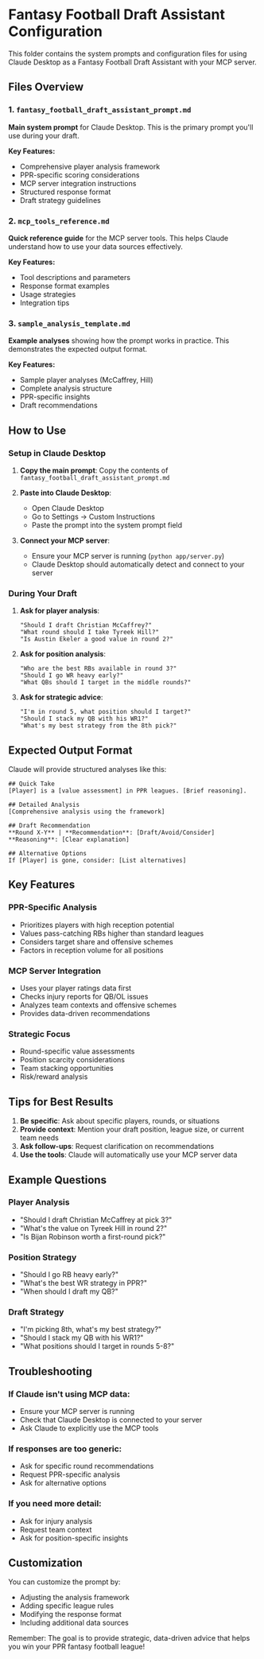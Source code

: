 # Fantasy Football Draft Assistant Configuration

This folder contains the system prompts and configuration files for using Claude Desktop as a Fantasy Football Draft Assistant with your MCP server.

## Files Overview

### 1. `fantasy_football_draft_assistant_prompt.md`
**Main system prompt** for Claude Desktop. This is the primary prompt you'll use during your draft.

**Key Features:**
- Comprehensive player analysis framework
- PPR-specific scoring considerations
- MCP server integration instructions
- Structured response format
- Draft strategy guidelines

### 2. `mcp_tools_reference.md`
**Quick reference guide** for the MCP server tools. This helps Claude understand how to use your data sources effectively.

**Key Features:**
- Tool descriptions and parameters
- Response format examples
- Usage strategies
- Integration tips

### 3. `sample_analysis_template.md`
**Example analyses** showing how the prompt works in practice. This demonstrates the expected output format.

**Key Features:**
- Sample player analyses (McCaffrey, Hill)
- Complete analysis structure
- PPR-specific insights
- Draft recommendations

## How to Use

### Setup in Claude Desktop

1. **Copy the main prompt**: Copy the contents of `fantasy_football_draft_assistant_prompt.md`

2. **Paste into Claude Desktop**: 
   - Open Claude Desktop
   - Go to Settings → Custom Instructions
   - Paste the prompt into the system prompt field

3. **Connect your MCP server**:
   - Ensure your MCP server is running (`python app/server.py`)
   - Claude Desktop should automatically detect and connect to your server

### During Your Draft

1. **Ask for player analysis**: 
   ```
   "Should I draft Christian McCaffrey?"
   "What round should I take Tyreek Hill?"
   "Is Austin Ekeler a good value in round 2?"
   ```

2. **Ask for position analysis**:
   ```
   "Who are the best RBs available in round 3?"
   "Should I go WR heavy early?"
   "What QBs should I target in the middle rounds?"
   ```

3. **Ask for strategic advice**:
   ```
   "I'm in round 5, what position should I target?"
   "Should I stack my QB with his WR1?"
   "What's my best strategy from the 8th pick?"
   ```

## Expected Output Format

Claude will provide structured analyses like this:

```
## Quick Take
[Player] is a [value assessment] in PPR leagues. [Brief reasoning].

## Detailed Analysis
[Comprehensive analysis using the framework]

## Draft Recommendation
**Round X-Y** | **Recommendation**: [Draft/Avoid/Consider]
**Reasoning**: [Clear explanation]

## Alternative Options
If [Player] is gone, consider: [List alternatives]
```

## Key Features

### PPR-Specific Analysis
- Prioritizes players with high reception potential
- Values pass-catching RBs higher than standard leagues
- Considers target share and offensive schemes
- Factors in reception volume for all positions

### MCP Server Integration
- Uses your player ratings data first
- Checks injury reports for QB/OL issues
- Analyzes team contexts and offensive schemes
- Provides data-driven recommendations

### Strategic Focus
- Round-specific value assessments
- Position scarcity considerations
- Team stacking opportunities
- Risk/reward analysis

## Tips for Best Results

1. **Be specific**: Ask about specific players, rounds, or situations
2. **Provide context**: Mention your draft position, league size, or current team needs
3. **Ask follow-ups**: Request clarification on recommendations
4. **Use the tools**: Claude will automatically use your MCP server data

## Example Questions

### Player Analysis
- "Should I draft Christian McCaffrey at pick 3?"
- "What's the value on Tyreek Hill in round 2?"
- "Is Bijan Robinson worth a first-round pick?"

### Position Strategy
- "Should I go RB heavy early?"
- "What's the best WR strategy in PPR?"
- "When should I draft my QB?"

### Draft Strategy
- "I'm picking 8th, what's my best strategy?"
- "Should I stack my QB with his WR1?"
- "What positions should I target in rounds 5-8?"

## Troubleshooting

### If Claude isn't using MCP data:
- Ensure your MCP server is running
- Check that Claude Desktop is connected to your server
- Ask Claude to explicitly use the MCP tools

### If responses are too generic:
- Ask for specific round recommendations
- Request PPR-specific analysis
- Ask for alternative options

### If you need more detail:
- Ask for injury analysis
- Request team context
- Ask for position-specific insights

## Customization

You can customize the prompt by:
- Adjusting the analysis framework
- Adding specific league rules
- Modifying the response format
- Including additional data sources

Remember: The goal is to provide strategic, data-driven advice that helps you win your PPR fantasy football league!
